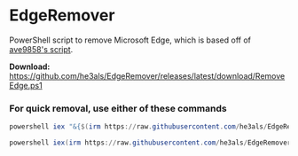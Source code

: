 # EdgeRemover
PowerShell script to remove Microsoft Edge, which is based off of [ave9858's script](https://gist.github.com/ave9858/c3451d9f452389ac7607c99d45edecc6).

**Download:** https://github.com/he3als/EdgeRemover/releases/latest/download/RemoveEdge.ps1

### For quick removal, use either of these commands
```powershell
powershell iex "&{$(irm https://raw.githubusercontent.com/he3als/EdgeRemover/main/get.ps1)} -UninstallAll"
```
```powershell
powershell iex(irm https://raw.githubusercontent.com/he3als/EdgeRemover/main/get.ps1)
```